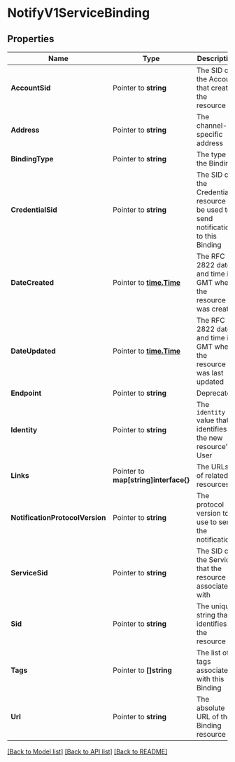 # NotifyV1ServiceBinding

## Properties
Name | Type | Description | Notes
------------ | ------------- | ------------- | -------------
**AccountSid** | Pointer to **string** | The SID of the Account that created the resource |
**Address** | Pointer to **string** | The channel-specific address |
**BindingType** | Pointer to **string** | The type of the Binding |
**CredentialSid** | Pointer to **string** | The SID of the Credential resource to be used to send notifications to this Binding |
**DateCreated** | Pointer to [**time.Time**](time.Time.md) | The RFC 2822 date and time in GMT when the resource was created |
**DateUpdated** | Pointer to [**time.Time**](time.Time.md) | The RFC 2822 date and time in GMT when the resource was last updated |
**Endpoint** | Pointer to **string** | Deprecated |
**Identity** | Pointer to **string** | The `identity` value that identifies the new resource's User |
**Links** | Pointer to **map[string]interface{}** | The URLs of related resources |
**NotificationProtocolVersion** | Pointer to **string** | The protocol version to use to send the notification |
**ServiceSid** | Pointer to **string** | The SID of the Service that the resource is associated with |
**Sid** | Pointer to **string** | The unique string that identifies the resource |
**Tags** | Pointer to **[]string** | The list of tags associated with this Binding |
**Url** | Pointer to **string** | The absolute URL of the Binding resource |

[[Back to Model list]](../README.md#documentation-for-models) [[Back to API list]](../README.md#documentation-for-api-endpoints) [[Back to README]](../README.md)


